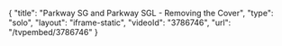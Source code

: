 {
    "title": "Parkway SG and Parkway SGL - Removing the Cover",
    "type": "solo",
    "layout": "iframe-static",
    "videoId": "3786746",
    "url": "\/tvpembed\/3786746"
}